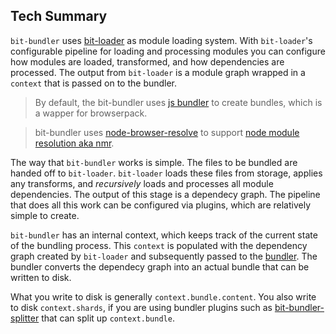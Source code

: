 ## Tech Summary

`bit-bundler` uses [bit-loader](https://github.com/MiguelCastillo/bit-loader) as module loading system. With `bit-loader`'s configurable pipeline for loading and processing modules you can configure how modules are loaded, transformed, and how dependencies are processed. The output from `bit-loader` is a module graph wrapped in a `context` that is passed on to the bundler.

> By default, the bit-bundler uses [js bundler](https://github.com/MiguelCastillo/bit-bundler-browserpack) to create bundles, which is a wapper for browserpack.

> bit-bundler uses [node-browser-resolve](https://github.com/defunctzombie/node-browser-resolve) to support [node module resolution aka nmr](https://nodejs.org/api/modules.html#modules_all_together).

The way that `bit-bundler` works is simple. The files to be bundled are handed off to `bit-loader`. `bit-loader` loads these files from storage, applies any transforms, and *recursively* loads and processes all module dependencies. The output of this stage is a dependecy graph. The pipeline that does all this work can be configured via plugins, which are relatively simple to create.

`bit-bundler` has an internal context, which keeps track of the current state of the bundling process. This `context` is populated with the dependency graph created by `bit-loader` and subsequently passed to the [bundler](https://github.com/MiguelCastillo/bit-bundler-browserpack). The bundler converts the dependecy graph into an actual bundle that can be written to disk.

What you write to disk is generally `context.bundle.content`. You also write to disk `context.shards`, if you are using bundler plugins such as [bit-bundler-splitter](https://github.com/MiguelCastillo/bit-bundler-splitter) that can split up `context.bundle`.
